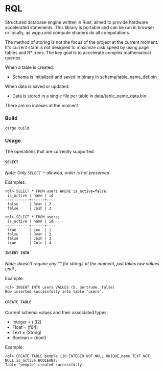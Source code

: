 # RQL

Structured database engine written in Rust, aimed to provide hardware accelerated statements. This library is
portable and can be run in browser or locally, as wgpu and compute shaders do all computations.

The method of storing is not the focus of the project at the current moment. It's current state is not designed to maximize
disk speed by using page tables and R* trees. The key goal is to accelerate complex mathematical queries.

When a table is created:
- Schema is initialized and saved in binary in schema/table_name_def.bin

When data is saved or updated:
- Data is stored in a single file per table in data/table_name_data.bin

There are no indexes at the moment

### Build

`cargo build`

### Usage

The operations that are currently supported:

#### `SELECT`

_Note: Only `SELECT *` allowed, order is not preserved_

Examples: 
```
rql> SELECT * FROM users WHERE is_active=false;
 is_active | name | id 
-----------+------+----
 false     | Ryan | 2 
 false     | Josh | 3 
```

```
rql> SELECT * FROM users;
 is_active | name | id 
-----------+------+----
 true      | Leo  | 1 
 false     | Ryan | 2 
 false     | Josh | 3 
 true      | Cole | 4 
```

#### `INSERT INTO`

_Note: doesn't require any "" for strings at the moment, just takes raw values until ,_

Example:

```
rql> INSERT INTO users VALUES (5, Gertrude, false) 
Row inserted successfully into table 'users'.

```

#### `CREATE TABLE`

Current schema values and their associated types:

- Integer = (i32)
- Float = (f64)
- Text = (String)
- Boolean = (bool)

Example:

```
rql> CREATE TABLE people (id INTEGER NOT NULL UNIQUE,name TEXT NOT NULL,is_active BOOLEAN);    
Table 'people' created successfully.
```


